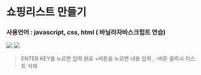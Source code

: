 # 쇼핑리스트 만들기

### 사용언어 : javascript, css, html ( 바닐라자바스크립트 연습)

<img src='https://user-images.githubusercontent.com/62421526/90352362-26391e00-e07e-11ea-89e8-66e05e30fa08.PNG' style='widht:500px'>
<img src='https://user-images.githubusercontent.com/62421526/90352369-276a4b00-e07e-11ea-803a-51e0a6534ae0.PNG' style='widht:500px'>

> ENTER KEY를 누르면 입력 완료 +버튼을 누르면 내용 입력 , -버튼 클릭시 리스트 삭제
